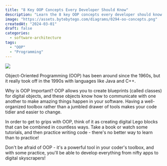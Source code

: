 ```yaml
---
title: "8 Key OOP Concepts Every Developer Should Know"
description: "Learn the 8 key OOP concepts every developer should know."
image: "https://assets.bytebytego.com/diagrams/0294-oo-concepts.png"
createdAt: "2024-03-01"
draft: false
categories:
  - software-architecture
tags:
  - "OOP"
  - "Programming"
---
```


![](https://assets.bytebytego.com/diagrams/0294-oo-concepts.png)

Object-Oriented Programming (OOP) has been around since the 1960s, but it really took off in the 1990s with languages like Java and C++.

Why is OOP Important? OOP allows you to create blueprints (called classes) for digital objects, and these objects know how to communicate with one another to make amazing things happen in your software. Having a well-organized toolbox rather than a jumbled drawer of tools makes your code tidier and easier to change.

In order to get to grips with OOP, think of it as creating digital Lego blocks that can be combined in countless ways. Take a book or watch some tutorials, and then practice writing code - there's no better way to learn than to practice!

Don't be afraid of OOP - it's a powerful tool in your coder's toolbox, and with some practice, you'll be able to develop everything from nifty apps to digital skyscrapers!
